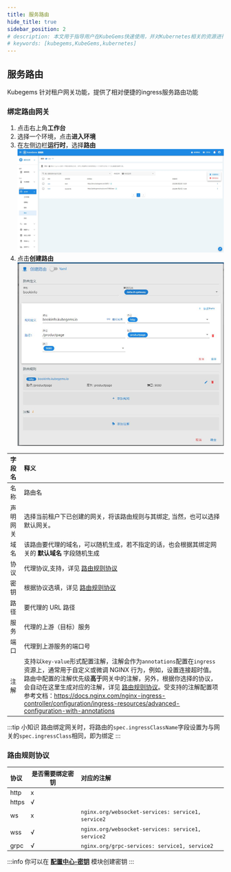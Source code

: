 ```yaml
---
title: 服务路由
hide_title: true
sidebar_position: 2
# description: 本文用于指导用户在KubeGems快速使用，并对Kubernetes相关的资源进行操作
# keywords: [kubegems,KubeGems,kubernetes]
---
```


## 服务路由

Kubegems 针对租户网关功能，提供了相对便捷的ingress服务路由功能

### 绑定路由网关

1. 点击右上角**工作台**
2. 选择一个环境，点击**进入环境**
3. 在左侧边栏**运行时**，选择**路由**
![](assets/ingress.jpg)
4. 点击**创建路由**
![](assets/create-ingress.jpg)

| 字段名   | 释义                                                                                                                                                                                                                                                                                                                                                                                                                          |
| :------- | :---------------------------------------------------------------------------------------------------------------------------------------------------------------------------------------------------------------------------------------------------------------------------------------------------------------------------------------------------------------------------------------------------------------------------- |
| 名称     | 路由名                                                                                                                                                                                                                                                                                                                                                                                                                        |
| 声明网关 | 选择当前租户下已创建的网关，将该路由规则与其绑定, 当然，也可以选择默认网关。                                                                                                                                                                                                                                                                                                                                                  |
| 域名     | 该路由要代理的域名，可以随机生成，若不指定的话，也会根据其绑定网关的 **默认域名** 字段随机生成                                                                                                                                                                                                                                                                                                                                |
| 协议     | 代理协议,支持，详见 [路由规则协议](#路由规则协议)                                                                                                                                                                                                                                                                                                                                                                             |
| 密钥     | 根据协议选填，详见 [路由规则协议](#路由规则协议)                                                                                                                                                                                                                                                                                                                                                                              |
| 路径     | 要代理的 URL 路径                                                                                                                                                                                                                                                                                                                                                                                                             |
| 服务     | 代理的上游（目标）服务                                                                                                                                                                                                                                                                                                                                                                                                        |
| 端口     | 代理到上游服务的端口号                                                                                                                                                                                                                                                                                                                                                                                                        |
| 注解     | 支持以`key-value`形式配置注解，注解会作为`annotations`配置在`ingress`资源上，通常用于自定义或微调 NGINX 行为，例如，设置连接超时值。路由中配置的注解优先级**高于**网关中的注解，另外，根据你选择的协议，会自动在这里生成对应的注解，详见 [路由规则协议](#路由规则协议)。受支持的注解配置项参考文档：<https://docs.nginx.com/nginx-ingress-controller/configuration/ingress-resources/advanced-configuration-with-annotations> |


:::tip 小知识
路由绑定网关时，将路由的`spec.ingressClassName`字段设置为与网关的`spec.ingressClass`相同，即为绑定
:::



### 路由规则协议

| 协议  | 是否需要绑定密钥 | 对应的注解                                         |
| :---- | ---------------- | :------------------------------------------------- |
| http  | x                |
| https | √                |
| ws    | x                | `nginx.org/websocket-services: service1, service2` |
| wss   | √                | `nginx.org/websocket-services: service1, service2` |
| grpc  | √                | `nginx.org/grpc-services: service1, service2`      |

:::info 
你可以在 **[配置中心-密钥](/docs/tasks/user-operation/workerloads/config)** 模块创建密钥
:::

